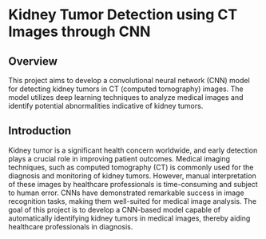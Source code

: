 ﻿# Kidney Tumor Detection using CT Images through CNN

## Overview
This project aims to develop a convolutional neural network (CNN) model for detecting kidney tumors in CT (computed tomography) images. The model utilizes deep learning techniques to analyze medical images and identify potential abnormalities indicative of kidney tumors.

## Introduction
Kidney tumor is a significant health concern worldwide, and early detection plays a crucial role in improving patient outcomes. Medical imaging techniques, such as computed tomography (CT) is commonly used for the diagnosis and monitoring of kidney tumors. However, manual interpretation of these images by healthcare professionals is time-consuming and subject to human error. CNNs have demonstrated remarkable success in image recognition tasks, making them well-suited for medical image analysis. The goal of this project is to develop a CNN-based model capable of automatically identifying kidney tumors in medical images, thereby aiding healthcare professionals in diagnosis.
